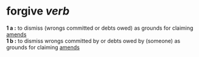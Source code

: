 # forgive *verb*

**1 a :** to dismiss (wrongs committed or debts owed) as grounds for claiming [amends](https://github.com/scottstilson/amends)<br>
**1 b :** to dismiss wrongs committed by or debts owed by (someone) as grounds for claiming [amends](https://github.com/scottstilson/amends)
